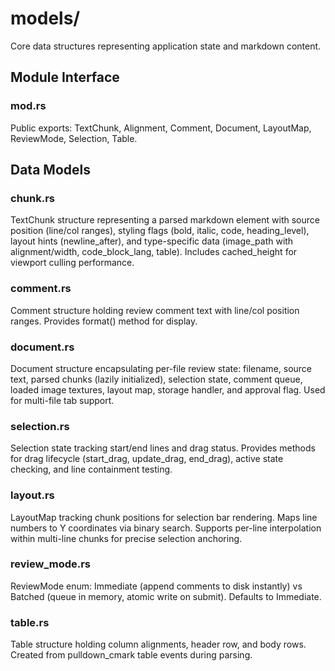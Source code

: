 # models/

Core data structures representing application state and markdown content.

## Module Interface

### **mod.rs**
Public exports: TextChunk, Alignment, Comment, Document, LayoutMap, ReviewMode, Selection, Table.

## Data Models

### **chunk.rs**
TextChunk structure representing a parsed markdown element with source position (line/col ranges), styling flags (bold, italic, code, heading_level), layout hints (newline_after), and type-specific data (image_path with alignment/width, code_block_lang, table). Includes cached_height for viewport culling performance.

### **comment.rs**
Comment structure holding review comment text with line/col position ranges. Provides format() method for display.

### **document.rs**
Document structure encapsulating per-file review state: filename, source text, parsed chunks (lazily initialized), selection state, comment queue, loaded image textures, layout map, storage handler, and approval flag. Used for multi-file tab support.

### **selection.rs**
Selection state tracking start/end lines and drag status. Provides methods for drag lifecycle (start_drag, update_drag, end_drag), active state checking, and line containment testing.

### **layout.rs**
LayoutMap tracking chunk positions for selection bar rendering. Maps line numbers to Y coordinates via binary search. Supports per-line interpolation within multi-line chunks for precise selection anchoring.

### **review_mode.rs**
ReviewMode enum: Immediate (append comments to disk instantly) vs Batched (queue in memory, atomic write on submit). Defaults to Immediate.

### **table.rs**
Table structure holding column alignments, header row, and body rows. Created from pulldown_cmark table events during parsing.
